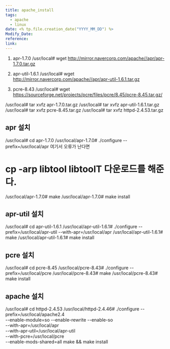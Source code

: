 ```yaml
---
title: apache_install
tags:
  - apache
  - linux
date: <% tp.file.creation_date("YYYY_MM_DD") %>
Modify_Date: 
reference: 
link:
---
```


1) apr-1.7.0
/usr/local# wget http://mirror.navercorp.com/apache//apr/apr-1.7.0.tar.gz

2) apr-util-1.6.1
/usr/local# wget http://mirror.navercorp.com/apache//apr/apr-util-1.6.1.tar.gz

3) pcre-8.43
/usr/local# wget https://sourceforge.net/projects/pcre/files/pcre/8.45/pcre-8.45.tar.gz/

/usr/local# tar xvfz apr-1.7.0.tar.gz
/usr/local# tar xvfz apr-util-1.6.1.tar.gz
/usr/local# tar xvfz pcre-8.45.tar.gz
/usr/local# tar xvfz httpd-2.4.53.tar.gz


## apr 설치
/usr/local# cd apr-1.7.0
/usr/local/apr-1.7.0# ./configure --prefix=/usr/local/apr
여기서 오류가 난다면
# cp -arp libtool libtoolT 다운로드를 해준다.

/usr/local/apr-1.7.0# make
/usr/local/apr-1.7.0# make install

## apr-util 설치
/usr/local# cd apr-util-1.6.1
/usr/local/apr-util-1.6.1# ./configure --prefix=/usr/local/apr-util --with-apr=/usr/local/apr
/usr/local/apr-util-1.6.1# make
/usr/local/apr-util-1.6.1# make install

## pcre 설치
/usr/local# cd pcre-8.45
/usr/local/pcre-8.43# ./configure --prefix=/usr/local/pcre
/usr/local/pcre-8.43# make
/usr/local/pcre-8.43# make install

## apache 설치
/usr/local# cd httpd-2.4.53
/usr/local/httpd-2.4.46# ./configure --prefix=/usr/local/apache2.4 \
--enable-module=so --enable-rewrite --enable-so \
--with-apr=/usr/local/apr \
--with-apr-util=/usr/local/apr-util \
--with-pcre=/usr/local/pcre \
--enable-mods-shared=all
make && make install